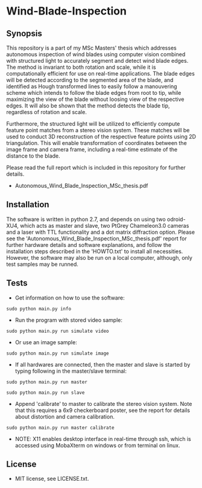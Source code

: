 # Wind-Blade-Inspection

## Synopsis

This repository is a part of my MSc Masters' thesis which addresses autonomous inspection of wind blades using computer vision combined with structured light to accurately segment and detect wind blade edges. The method is invariant to both rotation and scale, while it is computationally efficient for use on real-time applications. The blade edges will be detected according to the segmented area of the blade, and identified as Hough transformed lines to easily follow a manouvering scheme which intends to follow the blade edges from root to tip, while maximizing the view of the blade without loosing view of the respective edges. It will also be shown that the method detects the blade tip, regardless of rotation and scale.

Furthermore, the structured light will be utilized to efficiently compute feature point matches from a stereo vision system. These matches will be used to conduct 3D reconstruction of the respective feature points using 2D triangulation. This will enable transformation of coordinates between the image frame and camera frame, including a real-time estimate of the distance to the blade.

Please read the full report which is included in this repository for further details.
* Autonomous_Wind_Blade_Inspection_MSc_thesis.pdf

## Installation

The software is written in python 2.7, and depends on using two odroid-XU4, which acts as master and slave, two PtGrey Chameleon3.0 cameras and a laser with TTL functionality and a dot matrix diffraction option. Please see the 'Autonomous_Wind_Blade_Inspection_MSc_thesis.pdf' report for further hardware details and software explanations, and follow the installation steps described in the 'HOWTO.txt' to install all necessities. However, the software may also be run on a local computer, although, only test samples may be runned.

## Tests

* Get information on how to use the software:

```
sudo python main.py info
```

* Run the program with stored video sample:

```
sudo python main.py run simulate video
```

* Or use an image sample:

```
sudo python main.py run simulate image
```

* If all hardwares are connected, then the master and slave is started by typing following in the master/slave terminal:

```
sudo python main.py run master
```

```
sudo python main.py run slave
```

* Append 'calibrate' to master to calibrate the stereo vision system. Note that this requires a 6x9 checkerboard poster, see the report for details about distortion and camera calibration.

```
sudo python main.py run master calibrate
```

* NOTE: X11 enables desktop interface in real-time through ssh, which is accessed using MobaXterm on windows or from terminal on linux.


## License

* MIT license, see LICENSE.txt.

